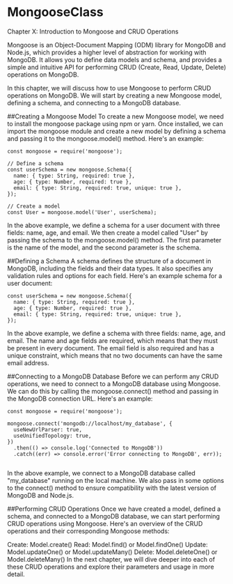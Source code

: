 # MongooseClass

Chapter X: Introduction to Mongoose and CRUD Operations

Mongoose is an Object-Document Mapping (ODM) library for MongoDB and Node.js, which provides a higher level of abstraction for working with MongoDB. It allows you to define data models and schema, and provides a simple and intuitive API for performing CRUD (Create, Read, Update, Delete) operations on MongoDB.

In this chapter, we will discuss how to use Mongoose to perform CRUD operations on MongoDB. We will start by creating a new Mongoose model, defining a schema, and connecting to a MongoDB database.

##Creating a Mongoose Model
To create a new Mongoose model, we need to install the mongoose package using npm or yarn. Once installed, we can import the mongoose module and create a new model by defining a schema and passing it to the mongoose.model() method. Here's an example:

```
const mongoose = require('mongoose');

// Define a schema
const userSchema = new mongoose.Schema({
  name: { type: String, required: true },
  age: { type: Number, required: true },
  email: { type: String, required: true, unique: true },
});

// Create a model
const User = mongoose.model('User', userSchema);

```
In the above example, we define a schema for a user document with three fields: name, age, and email. We then create a model called "User" by passing the schema to the mongoose.model() method. The first parameter is the name of the model, and the second parameter is the schema.

##Defining a Schema
A schema defines the structure of a document in MongoDB, including the fields and their data types. It also specifies any validation rules and options for each field. Here's an example schema for a user document:

```
const userSchema = new mongoose.Schema({
  name: { type: String, required: true },
  age: { type: Number, required: true },
  email: { type: String, required: true, unique: true },
});

```

In the above example, we define a schema with three fields: name, age, and email. The name and age fields are required, which means that they must be present in every document. The email field is also required and has a unique constraint, which means that no two documents can have the same email address.

##Connecting to a MongoDB Database
Before we can perform any CRUD operations, we need to connect to a MongoDB database using Mongoose. We can do this by calling the mongoose.connect() method and passing in the MongoDB connection URL. Here's an example:

```
const mongoose = require('mongoose');

mongoose.connect('mongodb://localhost/my_database', {
  useNewUrlParser: true,
  useUnifiedTopology: true,
})
  .then(() => console.log('Connected to MongoDB'))
  .catch((err) => console.error('Error connecting to MongoDB', err));
  
```

In the above example, we connect to a MongoDB database called "my_database" running on the local machine. We also pass in some options to the connect() method to ensure compatibility with the latest version of MongoDB and Node.js.

##Performing CRUD Operations
Once we have created a model, defined a schema, and connected to a MongoDB database, we can start performing CRUD operations using Mongoose. Here's an overview of the CRUD operations and their corresponding Mongoose methods:

Create: Model.create()
Read: Model.find() or Model.findOne()
Update: Model.updateOne() or Model.updateMany()
Delete: Model.deleteOne() or Model.deleteMany()
In the next chapter, we will dive deeper into each of these CRUD operations and explore their parameters and usage in more detail.
